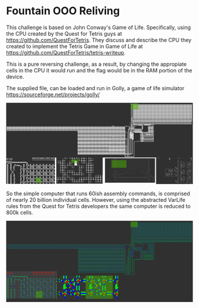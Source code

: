 
# Fountain OOO Reliving

This challenge is based on John Conway's Game of Life. Specifically, using the CPU created by the Quest for Tetris guys at https://github.com/QuestForTetris.  They discuss and describe the CPU they created to implement the Tetris Game in Game of Life at https://github.com/QuestForTetris/tetris-writeup.

This is a pure reversing challenge, as a result, by changing the appropiate cells in the CPU it would run and the flag would be in the RAM portion of the device.

The supplied file, can be loaded and run in Golly, a game of life simulator https://sourceforge.net/projects/golly/

![Fountain Zoom](https://github.com/o-o-overflow/dc2020q-fountain-ooo-reliving-public/raw/master/fountain-zoom.png)

So the simple computer that runs 60ish assembly commands, is comprised of nearly 20 billion individual cells.  However, using the abstracted VarLife rules from the Quest for Tetris developers the same computer is reduced to 800k cells.

![Fountain Zoom Varlife](https://github.com/o-o-overflow/dc2020q-fountain-ooo-reliving-public/raw/master/fountain-varlife-zoom.png)
